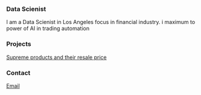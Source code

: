 ###  Data Scienist

I am a Data Scienist in Los Angeles focus in financial industry. i maximum to power of AI in trading automation

### Projects

[Supreme products and their resale price](supreme)

### Contact

[Email](mailto:hpshing@gmail.com)
